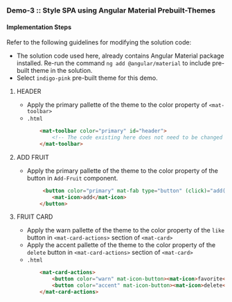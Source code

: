### Demo-3 :: Style SPA using Angular Material Prebuilt-Themes

#### Implementation Steps

Refer to the following guidelines for modifying the solution code:

- The solution code used here, already contains Angular Material package installed. Re-run the command `ng add @angular/material` to include pre-built theme in the solution.
- Select `indigo-pink` pre-built theme for this demo.

1. HEADER
    - Apply the primary pallette of the theme to the color property of `<mat-toolbar>`
    - `.html`
        ```html
            <mat-toolbar color="primary" id="header">
                <!-- The code existing here does not need to be changed -->
            </mat-toolbar>
        ```
2. ADD FRUIT
    - Apply the primary pallette of the theme to the color property of the button in `Add-Fruit` component.
        ```html
             <button color="primary" mat-fab type="button" (click)="add()">
                <mat-icon>add</mat-icon>
            </button>
        ```

3. FRUIT CARD
    - Apply the warn pallette of the theme to the color property of the `like` button in `<mat-card-actions>` section of `<mat-card>`
    - Apply the accent pallette of the theme to the color property of the `delete` button in `<mat-card-actions>` section of `<mat-card>`
    - `.html`
        ```html
            <mat-card-actions>
                <button color="warn" mat-icon-button><mat-icon>favorite</mat-icon></button>
                <button color="accent" mat-icon-button><mat-icon>delete</mat-icon></button>
            </mat-card-actions>
        ```